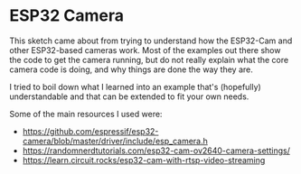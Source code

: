 # ESP32 Camera

This sketch came about from trying to understand how the ESP32-Cam and other ESP32-based
cameras work. Most of the examples out there show the code to get the camera running, but
do not really explain what the core camera code is doing, and why things are done the way 
they are.

I tried to boil down what I learned into an example that's (hopefully) understandable
and that can be extended to fit your own needs.

Some of the main resources I used were:
- https://github.com/espressif/esp32-camera/blob/master/driver/include/esp_camera.h
- https://randomnerdtutorials.com/esp32-cam-ov2640-camera-settings/
- https://learn.circuit.rocks/esp32-cam-with-rtsp-video-streaming